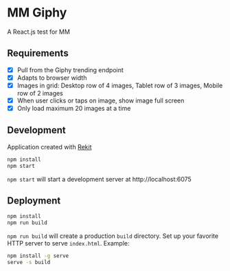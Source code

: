 # MM Giphy

A React.js test for MM

## Requirements

- [x] Pull from the Giphy trending endpoint
- [x] Adapts to browser width
- [x] Images in grid: Desktop row of 4 images, Tablet row of 3 images, Mobile row of 2 images
- [x] When user clicks or taps on image, show image full screen
- [x] Only load maximum 20 images at a time

## Development

Application created with [Rekit](http://rekit.js.org/)

```sh
npm install
npm start
```

`npm start` will start a development server at http://localhost:6075

## Deployment

```sh
npm install
npm run build
```

`npm run build` will create a production `build` directory. Set up your favorite HTTP server to serve `index.html`. Example:

```sh
npm install -g serve
serve -s build
```
